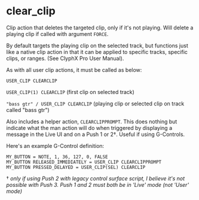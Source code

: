 # clear_clip

Clip action that deletes the targeted clip, only if it's not playing. Will delete a playing clip if called with argument `FORCE`.

By default targets the playing clip on the selected track, but functions just like a native clip action in that it can be applied to specific tracks, specific clips, or ranges. (See ClyphX Pro User Manual).

As with all user clip actions, it must be called as below:

`USER_CLIP CLEARCLIP`

`USER_CLIP(1) CLEARCLIP` (first clip on selected track)

`"bass gtr" / USER_CLIP CLEARCLIP` (playing clip or selected clip on track called "bass gtr")

Also includes a helper action, `CLEARCLIPPROMPT`. This does nothing but indicate what the man action will do when triggered by displaying a message in the Live UI and on a Push 1 or 2†. Useful if using G-Controls.

Here's an example G-Control definition:

```
MY_BUTTON = NOTE, 1, 36, 127, 0, FALSE
MY_BUTTON RELEASED_IMMEDIATELY = USER_CLIP CLEARCLIPPROMPT
MY_BUTTON PRESSED_DELAYED = USER_CLIP(SEL) CLEARCLIP
```

† _only if using Push 2 with legacy control surface script, I believe it's not possible with Push 3. Push 1 and 2 must both be in 'Live' mode (not 'User' mode)_